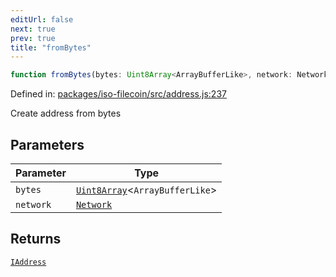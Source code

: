 ```yaml
---
editUrl: false
next: true
prev: true
title: "fromBytes"
---
```


```ts
function fromBytes(bytes: Uint8Array<ArrayBufferLike>, network: Network): IAddress;
```

Defined in: [packages/iso-filecoin/src/address.js:237](https://github.com/hugomrdias/filecoin/blob/main/packages/iso-filecoin/src/address.js#L237)

Create address from bytes

## Parameters

| Parameter | Type |
| ------ | ------ |
| `bytes` | [`Uint8Array`](https://developer.mozilla.org/docs/Web/JavaScript/Reference/Global_Objects/Uint8Array)\<`ArrayBufferLike`\> |
| `network` | [`Network`](/api/iso-filecoin/types/type-aliases/network/) |

## Returns

[`IAddress`](/api/iso-filecoin/address/interfaces/iaddress/)
